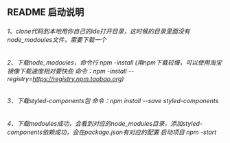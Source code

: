 ## README 启动说明

###### 1、clone代码到本地用你自己的ide打开目录，这时候的目录里面没有node_modoules文件，需要下载一个

###### 2、下载node_modoules，命令行 npm -install (用npm下载较慢，可以使用淘宝镜像下载速度相对要快些 命令：npm -install --registry=https://registry.npm.taobao.org)

###### 3、下载styled-components包  命令：npm install --save styled-components

###### 4、下载modoules成功，会看到对应的node_modules目录，添加styled-components依赖成功，会在package.json有对应的配置 启动项目 npm -start

